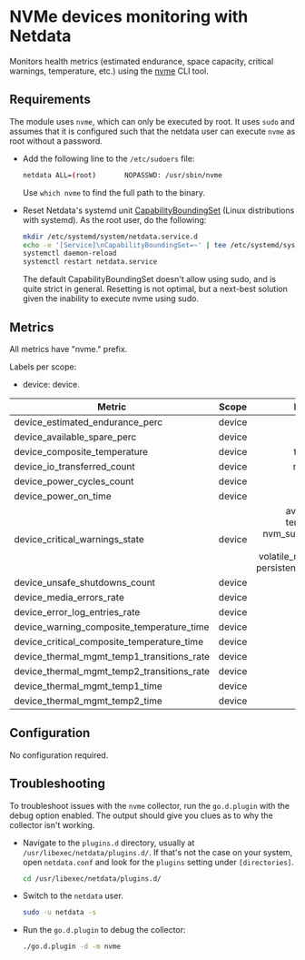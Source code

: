 <!--
title: "NVMe devices monitoring with Netdata"
custom_edit_url: https://github.com/netdata/go.d.plugin/edit/master/modules/nvme/README.md
description: "Monitors NVMe devices health metrics using the nvme CLI tool."
sidebar_label: "NVMe devices"
-->

# NVMe devices monitoring with Netdata

Monitors health metrics (estimated endurance, space capacity, critical warnings, temperature, etc.) using
the [nvme](https://github.com/linux-nvme/nvme-cli#nvme-cli) CLI tool.

## Requirements

The module uses `nvme`, which can only be executed by root. It uses `sudo` and assumes that it is configured such that
the netdata user can execute `nvme` as root without a password.

- Add the following line to the `/etc/sudoers` file:

  ```bash
  netdata ALL=(root)       NOPASSWD: /usr/sbin/nvme
  ```
  Use `which nvme` to find the full path to the binary.

- Reset Netdata's systemd
  unit [CapabilityBoundingSet](https://www.freedesktop.org/software/systemd/man/systemd.exec.html#Capabilities) (Linux
  distributions with systemd). As the root user, do the following:

  ```bash
  mkdir /etc/systemd/system/netdata.service.d
  echo -e '[Service]\nCapabilityBoundingSet=~' | tee /etc/systemd/system/netdata.service.d/unset-capability-bounding-set.conf
  systemctl daemon-reload
  systemctl restart netdata.service
  ```

  The default CapabilityBoundingSet doesn't allow using sudo, and is quite strict in general. Resetting is not
  optimal, but a next-best solution given the inability to execute nvme using sudo.

## Metrics

All metrics have "nvme." prefix.

Labels per scope:

- device: device.

| Metric                                     | Scope  |                                                           Dimensions                                                           |    Units    |
|--------------------------------------------|:------:|:------------------------------------------------------------------------------------------------------------------------------:|:-----------:|
| device_estimated_endurance_perc            | device |                                                              used                                                              |      %      |
| device_available_spare_perc                | device |                                                             spare                                                              |      %      |
| device_composite_temperature               | device |                                                          temperature                                                           |   celsius   |
| device_io_transferred_count                | device |                                                         read, written                                                          |    bytes    |
| device_power_cycles_count                  | device |                                                             power                                                              |   cycles    |
| device_power_on_time                       | device |                                                            power-on                                                            |   seconds   |
| device_critical_warnings_state             | device | available_spare, temp_threshold, nvm_subsystem_reliability, read_only, volatile_mem_backup_failed, persistent_memory_read_only |    state    |
| device_unsafe_shutdowns_count              | device |                                                             unsafe                                                             |  shutdowns  |
| device_media_errors_rate                   | device |                                                             media                                                              |   errors    |
| device_error_log_entries_rate              | device |                                                           error_log                                                            |   entries   |
| device_warning_composite_temperature_time  | device |                                                             wctemp                                                             |   seconds   |
| device_critical_composite_temperature_time | device |                                                             cctemp                                                             |   seconds   |
| device_thermal_mgmt_temp1_transitions_rate | device |                                                             temp1                                                              | transitions |
| device_thermal_mgmt_temp2_transitions_rate | device |                                                             temp2                                                              | transitions |
| device_thermal_mgmt_temp1_time             | device |                                                             temp1                                                              |   seconds   |
| device_thermal_mgmt_temp2_time             | device |                                                             temp2                                                              |   seconds   |

## Configuration

No configuration required.

## Troubleshooting

To troubleshoot issues with the `nvme` collector, run the `go.d.plugin` with the debug option enabled. The
output should give you clues as to why the collector isn't working.

- Navigate to the `plugins.d` directory, usually at `/usr/libexec/netdata/plugins.d/`. If that's not the case on
  your system, open `netdata.conf` and look for the `plugins` setting under `[directories]`.

  ```bash
  cd /usr/libexec/netdata/plugins.d/
  ```

- Switch to the `netdata` user.

  ```bash
  sudo -u netdata -s
  ```

- Run the `go.d.plugin` to debug the collector:

  ```bash
  ./go.d.plugin -d -m nvme
  ```
